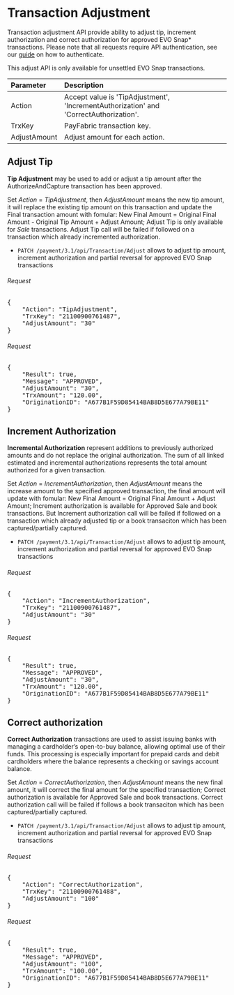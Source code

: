 Transaction Adjustment
=================

Transaction adjustment API provide ability to adjust tip, increment authorization and correct authorization for approved EVO Snap* transactions.  Please note that all requests require API authentication, see our [guide](Authentication.md) on how to authenticate.

This adjust API is only available for unsettled EVO Snap transactions.


| Parameter  | Description|
| :-----------|:---------| 
| Action | Accept value is 'TipAdjustment', 'IncrementAuthorization' and 'CorrectAuthorization'. |
| TrxKey | PayFabric transaction key.|
| AdjustAmount| Adjust amount for each action.|

Adjust Tip
---------------------------
<b>Tip Adjustment</b> may be used to add or adjust a tip amount after the AuthorizeAndCapture transaction has been approved. 

Set *Action* = *TipAdjustment*, then *AdjustAmount* means the new tip amount, it will replace the existing tip amount on this transaction and update the Final transaction amount with fomular: New Final Amount = Original Final Amount - Original Tip Amount + Adjust Amount; Adjust Tip is only available for *Sale* transactions.
Adjust Tip call will be failed if followed on a transaction which already incremented authorization.

* `PATCH /payment/3.1/api/Transaction/Adjust` allows to adjust tip amount, increment authorization and partial reversal for approved EVO Snap transactions

###### Request
<pre>
{
    "Action": "TipAdjustment",
    "TrxKey": "21100900761487",
    "AdjustAmount": "30"
}
</pre>
###### Request
<pre>
{
    "Result": true,
    "Message": "APPROVED",
    "AdjustAmount": "30",
    "TrxAmount": "120.00",
    "OriginationID": "A677B1F59D85414BAB8D5E677A79BE11"
}
</pre>


Increment Authorization
---------------------------
<b>Incremental Authorization</b> represent additions to previously authorized amounts and do not replace the original authorization. The sum of all linked estimated and incremental authorizations represents the total amount authorized for a given transaction.

Set *Action* = *IncrementAuthorization*, then *AdjustAmount* means the increase amount to the specified approved transaction, the final amount will update with fomular: New Final Amount = Original Final Amount + Adjust Amount; Increment authorization is available for Approved Sale and book transactions. But Increment authorization call will be failed if followed on a transaction which already adjusted tip or a book transaciton which has been captured/partially captured.

* `PATCH /payment/3.1/api/Transaction/Adjust` allows to adjust tip amount, increment authorization and partial reversal for approved EVO Snap transactions

###### Request
<pre>
{
    "Action": "IncrementAuthorization",
    "TrxKey": "21100900761487",
    "AdjustAmount": "30"
}
</pre>
###### Request
<pre>
{
    "Result": true,
    "Message": "APPROVED",
    "AdjustAmount": "30",
    "TrxAmount": "120.00",
    "OriginationID": "A677B1F59D85414BAB8D5E677A79BE11"
}
</pre>

Correct authorization
---------------------------
<b>Correct Authorization</b> transactions are used to assist issuing banks with managing a cardholder’s open-to-buy balance, allowing optimal use of their funds.  This processing is especially important for prepaid cards and debit cardholders where the balance represents a checking or savings account balance.  

Set *Action* = *CorrectAuthorization*, then *AdjustAmount* means the new final amount, it will correct the final amount for the specified transaction; Correct authorization is available for Approved Sale and book transactions. Correct authorization call will be failed if follows a book transaciton which has been captured/partially captured.

* `PATCH /payment/3.1/api/Transaction/Adjust` allows to adjust tip amount, increment authorization and partial reversal for approved EVO Snap transactions

###### Request
<pre>
{
    "Action": "CorrectAuthorization",
    "TrxKey": "21100900761488",
    "AdjustAmount": "100"
}
</pre>
###### Request
<pre>
{
    "Result": true,
    "Message": "APPROVED",
    "AdjustAmount": "100",
    "TrxAmount": "100.00",
    "OriginationID": "A677B1F59D85414BAB8D5E677A79BE11"
}
</pre>
